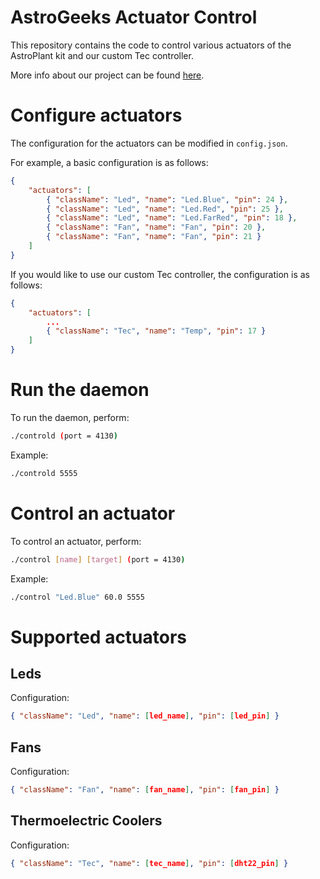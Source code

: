 
# AstroGeeks Actuator Control
This repository contains the code to control various actuators of the AstroPlant kit and our custom Tec controller.

More info about our project can be found [here](http://astrogeeksgent.wordpress.com).

# Configure actuators

The configuration for the actuators can be modified in `config.json`.

For example, a basic configuration is as follows:

```json
{
    "actuators": [
        { "className": "Led", "name": "Led.Blue", "pin": 24 },
        { "className": "Led", "name": "Led.Red", "pin": 25 },
        { "className": "Led", "name": "Led.FarRed", "pin": 18 },
        { "className": "Fan", "name": "Fan", "pin": 20 },
        { "className": "Fan", "name": "Fan", "pin": 21 }
    ]
}
```
If you would like to use our custom Tec controller, the configuration is as follows:
```json
{
    "actuators": [
	    ...
        { "className": "Tec", "name": "Temp", "pin": 17 }
    ]
}
```

# Run the daemon

To run the daemon, perform:

```bash
./controld (port = 4130)
```
Example:
```bash
./controld 5555
```
# Control an actuator

To control an actuator, perform:
```bash
./control [name] [target] (port = 4130)
```
Example:
```bash
./control "Led.Blue" 60.0 5555
```
# Supported actuators

## Leds
Configuration:
```json
{ "className": "Led", "name": [led_name], "pin": [led_pin] }
```
## Fans
Configuration: 
```json
{ "className": "Fan", "name": [fan_name], "pin": [fan_pin] }
```
## Thermoelectric Coolers
Configuration: 
```json
{ "className": "Tec", "name": [tec_name], "pin": [dht22_pin] }
```

